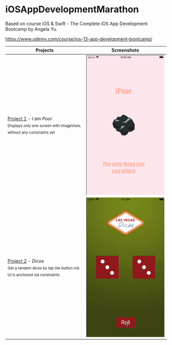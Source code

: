 # iOSAppDevelopmentMarathon
Based on course iOS &amp; Swift - The Complete iOS App Development Bootcamp by Angela Yu.

https://www.udemy.com/course/ios-13-app-development-bootcamp/


Projects                                                                                                                                                                     | Screenshots
---                                                                                                                                                                          |---
[Project 1](P01-IAmPoor) - *I am Poor*   <br/><sub> Displays only one screen with imageView, without any constraints yet </sub>                                              | <img src="P01-IAmPoor/screenshot/ipoor.png" width="280"/> |
[Project 2](P02-Dicee) - *Dicee*  <br/> <sub> Get a random dices by tap the button roll. <br/> UI is anchored via constraints </sub>                                                                               | ![](P02-Dicee/screenshot/screenshot.gif) |
